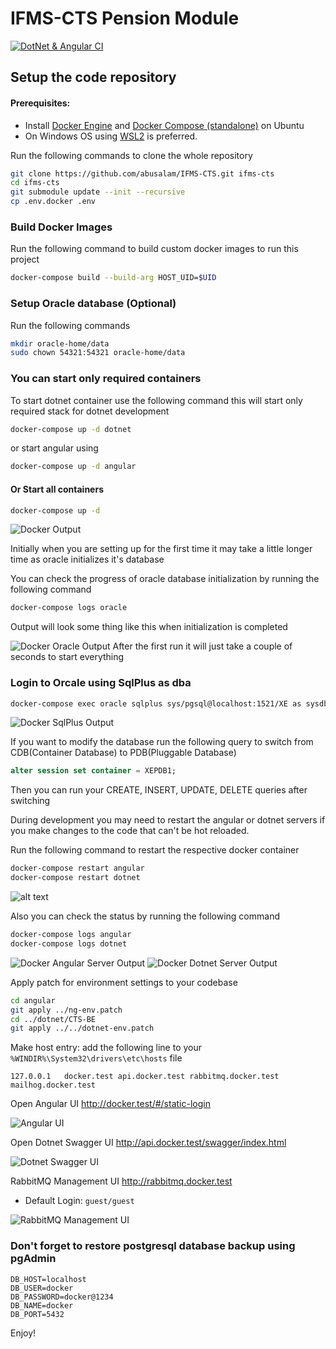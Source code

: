 # IFMS-CTS Pension Module

[![DotNet & Angular CI](https://github.com/abusalam/IFMS-CTS/actions/workflows/docker-compose-workflow.yml/badge.svg)](https://github.com/abusalam/IFMS-CTS/actions/workflows/docker-compose-workflow.yml)

## Setup the code repository

#### Prerequisites:
- Install [Docker Engine](https://docs.docker.com/engine/install/ubuntu/) and [Docker Compose (standalone)](https://docs.docker.com/compose/install/standalone/)  on Ubuntu
- On Windows OS using [WSL2](https://learn.microsoft.com/en-us/windows/wsl/install) is preferred.

Run the following commands to clone the whole repository

```sh
git clone https://github.com/abusalam/IFMS-CTS.git ifms-cts
cd ifms-cts
git submodule update --init --recursive
cp .env.docker .env 
```

### Build Docker Images

Run the following command to build custom docker images to run this project

```sh
docker-compose build --build-arg HOST_UID=$UID
```
### Setup Oracle database (Optional)

Run the following commands

```sh
mkdir oracle-home/data
sudo chown 54321:54321 oracle-home/data
```

### You can start only required containers

To start dotnet container use the following command this will start only required stack for dotnet development

```sh
docker-compose up -d dotnet
```
or start angular using

```sh
docker-compose up -d angular
```

#### Or Start all containers

```sh
docker-compose up -d
```

![Docker Output](image.png)

Initially when you are setting up for the first time it may take a little longer time as oracle initializes it's database

You can check the progress of oracle database initialization by running the following command

```sh
docker-compose logs oracle
```
Output will look some thing like this when initialization is completed

![Docker Oracle Output](image-1.png)
After the first run it will just take a couple of seconds to start everything

### Login to Orcale using SqlPlus as dba

```sh
docker-compose exec oracle sqlplus sys/pgsql@localhost:1521/XE as sysdba
```
![Docker SqlPlus Output](image-2.png)

If you want to modify the database run the following query to switch from CDB(Container Database) to PDB(Pluggable Database)

```sql
alter session set container = XEPDB1;
```
Then you can run your CREATE, INSERT, UPDATE, DELETE queries after switching

During development you may need to restart the angular or dotnet servers if you make changes to the code that can't be hot reloaded.

Run the following command to restart the respective docker container
```sh
docker-compose restart angular
docker-compose restart dotnet
```
![alt text](image-3.png)

Also you can check the status by running the following command

```sh
docker-compose logs angular
docker-compose logs dotnet
```
![Docker Angular Server Output](image-4.png)
![Docker Dotnet Server Output](image-5.png)

Apply patch for environment settings to your codebase

```sh
cd angular
git apply ../ng-env.patch
cd ../dotnet/CTS-BE
git apply ../../dotnet-env.patch
```

Make host entry: add the following line to your `%WINDIR%\System32\drivers\etc\hosts` file

```
127.0.0.1	docker.test api.docker.test rabbitmq.docker.test mailhog.docker.test
```
Open Angular UI http://docker.test/#/static-login

![Angular UI](image-6.png)

Open Dotnet Swagger UI http://api.docker.test/swagger/index.html

![Dotnet Swagger UI](image-7.png)

RabbitMQ Management UI http://rabbitmq.docker.test 

- Default Login: `guest/guest`

![RabbitMQ Management UI](image-8.png)

### Don't forget to restore postgresql database backup using pgAdmin
```env
DB_HOST=localhost
DB_USER=docker
DB_PASSWORD=docker@1234
DB_NAME=docker
DB_PORT=5432
```
Enjoy!